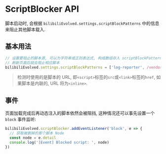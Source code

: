 # ScriptBlocker API
脚本启动时, 会根据 `bilibiliEvolved.settings.scriptBlockPatterns` 中的信息来阻止其他脚本载入.

## 基本用法
```JavaScript
// 设置要阻止的脚本源, 可以为字符串或正则表达式, 构成数组存入 scriptBlockPatterns.
// 刷新页面后就会阻止相应脚本
bilibiliEvolved.settings.scriptBlockPatterns = ['log-reporter', /vendor\.[\w]+/]
```
> 检测时使用的是脚本的 URL, 即`<script>`标签的`src`或`<link>`标签的`href`, 如果脚本是内联的, URL 将为`<inline>`.

## 事件
页面加载完成后再动态注入的脚本依然会被阻挡, 这种情况还可以事先设置一个 `block` 事件监听:
```JavaScript
bilibiliEvolved.scriptBlocker.addEventListener('block', e => {
  // 获取被删掉的那个脚本 Node
  const node = e.detail
  console.log('[Event] Blocked script: ', node)
})
```